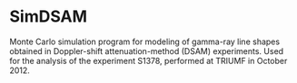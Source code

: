 # SimDSAM
Monte Carlo simulation program for modeling of gamma-ray line shapes obtained in Doppler-shift attenuation-method (DSAM) experiments. Used for the analysis of the experiment S1378, performed at TRIUMF in October 2012.
